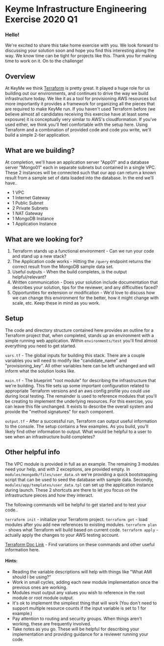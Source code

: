 # Keyme Infrastructure Engineering Exercise 2020 Q1

### Hello!

We're excited to share this take home exercise with you. We look forward to discussing your solution soon and hope you find this interesting along the way. We know time can be tight for projects like this. Thank you for making time to work on it. On to the challenge!

## Overview

At KeyMe we think [Terraform](https://www.terraform.io/) is pretty great. It played a huge role for us building out our environments, and continues to drive the way we build infrastructure today. We like it as a tool for provisioning AWS resources but more importantly it provides a framework for organizing all the pieces that are required to make KeyMe run. If you haven't used Terraform before (we believe almost all candidates receiving this exercise have at least some exposure) it is conceptually very similar to AWS's cloudformation. If you've used either, we think you'll feel comfortable with the setup here. Using Terraform and a combination of provided code and code you write, we'll build a simple 2-tier application.


## What are we building?

At completion, we'll have an application server "App01" and a database server "Mongo01" each in separate subnets but contained in a single VPC. These 2 instances will be connected such that our app can return a known result from a sample set of data loaded into the database. In the end we'll have..

* 1 VPC
* 1 Internet Gateway
* 1 Public Subnet
* 2 Private Subnets
* 1 NAT Gateway
* 1 MongoDB Instance
* 1 Application Instance


## What are we looking for?

1. Terraform stands up a functional environment - Can we run your code and stand up a new stack?
2. The Application code works - Hitting the `/query` endpoint returns the correct result from the MongoDB sample data set.
3. Useful outputs - When the build completes, is the output helpful/relevant?
4. Written communication - Does your solution include documentation that describes your solution, tips for the reviewer, and any difficulties faced?
5. Opportunities for extension or modification - We'd love to discuss how we can change this environment for the better, how it might change with scale, etc. Keep these in mind as you work.


## Setup

The code and directory structure contained here provides an outline for a Terraform project that, when completed, stands up an environment with a simple running web application. Within `environments/test` you'll find almost everything you need to get started.

`vars.tf` - The global inputs for building this stack. There are a couple variables you will need to modify like "candidate_name" and "provisioning_key". All other variables here can be left unchanged and will inform what the solution looks like.

`main.tf` - The blueprint "root module" for describing the infrastructure that we're building. This file sets up some important configuration related to appropriate Terraform versions and an aws config profile you could use during local testing. The remainder is used to reference modules that you'll be creating to implement the underlying resources. For this exercise, you can leave this file unchanged. It exists to describe the overall system and provide the "method signatures" for each component.

`output.tf` - After a successful run, Terraform can output useful information to the console. The setup contains a few examples. As you build, you'll likely find other information to output. What would be helpful to a user to see when an infrastructure build completes?


## Other helpful info

The VPC module is provided in full as an example. The remaining 3 modules need your help, and with 2 exceptions, are provided empty. In `modules/mongodb/files/user_data.sh` we're providing a quick bootstrapping script that can be used to seed the database with sample data. Secondly, `modules/app/templates/user_data.tpl` can set up the application instance during launch. These 2 shortcuts are there to let you focus on the infrastructure pieces and how they interact.

The following commands will be helpful to get started and to test your code..

`terraform init`  - initialize your Terraform project. 
`terraform get`   - load modules after you add new references to existing modules.
`terraform plan`  - shows what Terraform will build based on current code.
`terraform apply` - actually apply the changes to your AWS testing account.

[Terraform Doc Link](https://www.terraform.io/docs/index.html) - Find variations on these commands and other useful information here.


#### Hints:
* Reading the variable descriptions will help with things like "What AMI should I be using?"
* Work in small cycles, adding each new module implementation once the previous ones are working.
* Modules must output any values you wish to reference in the root module or root module output.
* It's ok to implement the simpliest thing that will work (You don't need to support multiple resource counts if the input variable is set to 1 for example.)
* Pay attention to routing and security groups. When things aren't working, these are frequently involved.
* Take notes as you go. These will be helpful for describing your implementation and providing guidance for a reviewer running your code.

